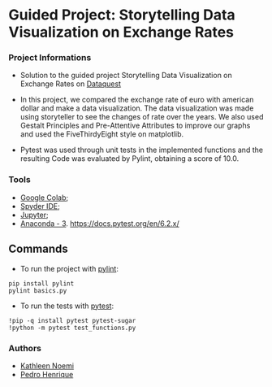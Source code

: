 # Guided Project: Storytelling Data Visualization on Exchange Rates

### Project Informations
*   Solution to the guided project Storytelling Data Visualization on Exchange Rates on [Dataquest](dataquest.io)
*   In this project, we compared the exchange rate of euro with american dollar and make a data visualization.
The data visualization was made using storyteller to see the changes of rate over the years.
We also used Gestalt Principles and Pre-Attentive Attributes to improve our graphs and used the FiveThirdyEight style on matplotlib.

*   Pytest was used through unit tests in the implemented functions and the resulting Code was evaluated by Pylint, obtaining a score of 10.0.

### Tools
*   [Google Colab](https://colab.research.google.com/);
*   [Spyder IDE](https://www.spyder-ide.org/);
*   [Jupyter](https://jupyter.org/);
*   [Anaconda - 3](https://www.anaconda.com/products/individual).
https://docs.pytest.org/en/6.2.x/
## Commands

* To run the project with [pylint](https://pypi.org/project/pylint): 
```
pip install pylint
pylint basics.py
```
* To run the tests with [pytest](https://pypi.org/project/pylint): 
```
!pip -q install pytest pytest-sugar
!python -m pytest test_functions.py
```


### Authors
*   [Kathleen Noemi](https://github.com/kathleenrego)
*   [Pedro Henrique](https://github.com/pedrohfonseca)
